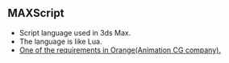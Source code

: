 ## MAXScript
* Script language used in 3ds Max.
* The language is like Lua.
* [One of the requirements in Orange(Animation CG company).](http://www.orange-cg.com/recruit.html)
